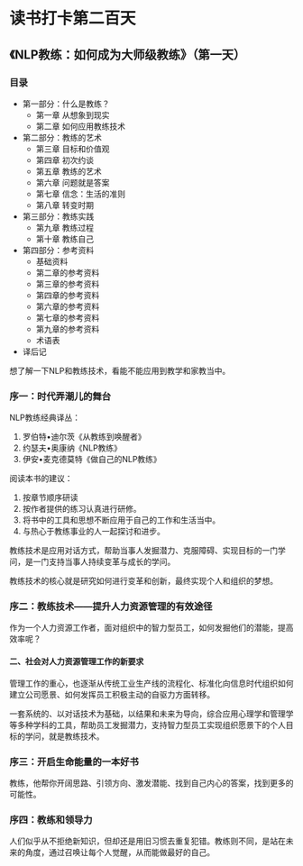 读书打卡第二百天
===

《NLP教练：如何成为大师级教练》（第一天）
---

### 目录
* 第一部分：什么是教练？
    + 第一章 从想象到现实
    + 第二章 如何应用教练技术
* 第二部分：教练的艺术
    + 第三章 目标和价值观
    + 第四章 初次约谈
    + 第五章 教练的艺术
    + 第六章 问题就是答案
    + 第七章 信念：生活的准则
    + 第八章 转变时期
* 第三部分：教练实践
    + 第九章 教练过程
    + 第十章 教练自己
* 第四部分：参考资料
    + 基础资料
    + 第二章的参考资料
    + 第三章的参考资料
    + 第四章的参考资料
    + 第六章的参考资料
    + 第七章的参考资料
    + 第九章的参考资料
    + 术语表
* 译后记

想了解一下NLP和教练技术，看能不能应用到教学和家教当中。

### 序一：时代弄潮儿的舞台

NLP教练经典译丛：
1. 罗伯特•迪尔茨《从教练到唤醒者》
2. 约瑟夫•奥康纳《NLP教练》
3. 伊安•麦克德莫特《做自己的NLP教练》

阅读本书的建议：
1. 按章节顺序研读
2. 按作者提供的练习认真进行研修。
3. 将书中的工具和思想不断应用于自己的工作和生活当中。
4. 与热心于教练事业的人一起探讨和进步。

教练技术是应用对话方式，帮助当事人发掘潜力、克服障碍、实现目标的一门学问，是一门支持当事人持续变革与成长的学问。

教练技术的核心就是研究如何进行变革和创新，最终实现个人和组织的梦想。

### 序二：教练技术——提升人力资源管理的有效途径

作为一个人力资源工作者，面对组织中的智力型员工，如何发掘他们的潜能，提高效率呢？

#### 二、社会对人力资源管理工作的新要求

管理工作的重心，也逐渐从传统工业生产线的流程化、标准化向信息时代组织如何建立公司愿景、如何发挥员工积极主动的自驱力方面转移。

一套系统的、以对话技术为基础，以结果和未来为导向，综合应用心理学和管理学等多种学科的工具，帮助员工发掘潜力，支持智力型员工实现组织愿景下的个人目标的学问，就是教练技术。

### 序三：开启生命能量的一本好书

教练，他帮你开阔思路、引领方向、激发潜能、找到自己内心的答案，找到更多的可能性。

### 序四：教练和领导力

人们似乎从不拒绝新知识，但却还是用旧习惯去重复犯错。教练则不同，是站在未来的角度，通过召唤让每个人觉醒，从而能做最好的自己。